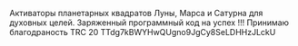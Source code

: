 Активаторы планетарных квадратов Луны, Марса и Сатурна для духовных целей.
Заряженный программный код на успех !!!
Принимаю благодраность TRC 20 TTdg7kBWYHwQUgno9JgCy8SeLDHHzJLckU
